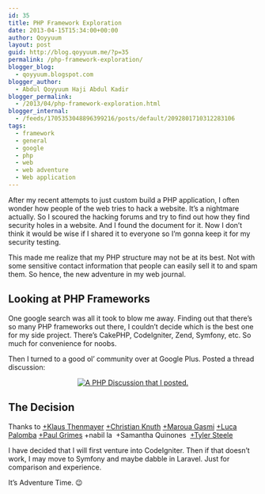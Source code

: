 ```yaml
---
id: 35
title: PHP Framework Exploration
date: 2013-04-15T15:34:00+00:00
author: Qoyyuum
layout: post
guid: http://blog.qoyyuum.me/?p=35
permalink: /php-framework-exploration/
blogger_blog:
  - qoyyuum.blogspot.com
blogger_author:
  - Abdul Qoyyuum Haji Abdul Kadir
blogger_permalink:
  - /2013/04/php-framework-exploration.html
blogger_internal:
  - /feeds/1705353048896399216/posts/default/2092801710312283106
tags:
  - framework
  - general
  - google
  - php
  - web
  - web adventure
  - Web application
---
```

After my recent attempts to just custom build a PHP application, I often wonder how people of the web tries to hack a website. It&#8217;s a nightmare actually. So I scoured the hacking forums and try to find out how they find security holes in a website. And I found the document for it. Now I don&#8217;t think it would be wise if I shared it to everyone so I&#8217;m gonna keep it for my security testing.

This made me realize that my PHP structure may not be at its best. Not with some sensitive contact information that people can easily sell it to and spam them. So hence, the new adventure in my web journal.

## Looking at PHP Frameworks

One google search was all it took to blow me away. Finding out that there&#8217;s so many PHP frameworks out there, I couldn&#8217;t decide which is the best one for my side project. There&#8217;s CakePHP, CodeIgniter, Zend, Symfony, etc. So much for convenience for noobs.

Then I turned to a good ol&#8217; community over at Google Plus. Posted a thread discussion: 

<div style="clear: both; text-align: center;">
  <a href="http://i1.wp.com/blog.qoyyuum.me/wp-content/uploads/2013/04/PHP-discussion.jpg" style="margin-left: 1em; margin-right: 1em;"><img alt="A PHP Discussion that I posted." border="0" src="http://i1.wp.com/blog.qoyyuum.me/wp-content/uploads/2013/04/PHP-discussion.jpg?w=676" title="" data-recalc-dims="1" /></a>
</div>

## The Decision

Thanks to&nbsp;<a href="http://plus.google.com/103504455453085651301" target="_blank">+Klaus Thenmayer</a>&nbsp;<a href="http://plus.google.com/103686455923810016095" target="_blank">+Christian Knuth</a>&nbsp;<a href="http://plus.google.com/103523885613760197034" target="_blank">+Maroua Gasmi</a>&nbsp;<a href="http://plus.google.com/105789320415136315130" target="_blank">+Luca Palomba</a>&nbsp;<a href="http://plus.google.com/102832049080901947083" target="_blank">+Paul Grimes</a>&nbsp;+nabil la &nbsp;+Samantha Quinones &nbsp;<a href="http://plus.google.com/101626268632113194742" target="_blank">+Tyler Steele</a>

I have decided that I will first venture into CodeIgniter. Then if that doesn&#8217;t work, I may move to Symfony and maybe dabble in Laravel. Just for comparison and experience.

It&#8217;s Adventure Time. 😉